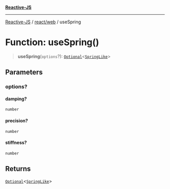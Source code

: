 [**Reactive-JS**](../../../README.md)

***

[Reactive-JS](../../../README.md) / [react/web](../README.md) / useSpring

# Function: useSpring()

> **useSpring**(`options`?): [`Optional`](../../../functions/type-aliases/Optional.md)\<[`SpringLike`](../../../computations/Streamable/interfaces/SpringLike.md)\>

## Parameters

### options?

#### damping?

`number`

#### precision?

`number`

#### stiffness?

`number`

## Returns

[`Optional`](../../../functions/type-aliases/Optional.md)\<[`SpringLike`](../../../computations/Streamable/interfaces/SpringLike.md)\>

